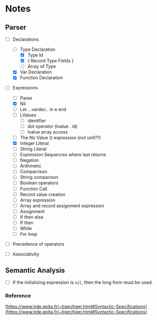 # Notes

## Parser

- [ ] Declarations
  - [ ] Type Declaration
      - [x] Type Id
      - [x] { Record Type Fields }
      - [ ] Array of Type
  - [x] Var Declaration
  - [x] Function Declaration

- [ ] Expressions
  - [ ] Paren
  - [x] Nil
  - [ ] Let ...vardec.. in e end
  - [ ] LValues
    - [ ] identifier
    - [ ] dot operator (lvalue . id)
    - [ ] lvalue array access
  - [ ] The No Value () expression (not unit??)
  - [x] Integer Literal
  - [ ] String Literal
  - [ ] Expression Sequences where last returns
  - [ ] Negation
  - [ ] Arithmetic
  - [ ] Comparrison
  - [ ] String comparison
  - [ ] Boolean operators
  - [ ] Function Call
  - [ ] Record value creation
  - [ ] Array expression
  - [ ] Array and record assignment expression
  - [ ] Assignment
  - [ ] If then else
  - [ ] If then
  - [ ] While
  - [ ] For loop

- [ ] Precedence of operators
- [ ] Associativity


## Semantic Analysis

- [ ] If the initializing expression is `nil`, then the long form must be used.
### Reference

[https://www.lrde.epita.fr/~tiger/tiger.html#Syntactic-Specifications](https://www.lrde.epita.fr/~tiger/tiger.html#Syntactic-Specifications)
